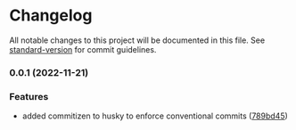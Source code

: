 # Changelog

All notable changes to this project will be documented in this file. See [standard-version](https://github.com/conventional-changelog/standard-version) for commit guidelines.

### 0.0.1 (2022-11-21)


### Features

* added commitizen to husky to enforce conventional commits ([789bd45](https://github.com/qahme033/africahornads-v/commit/789bd45af517bbf2642a2ccbd09fc040a097584f))

